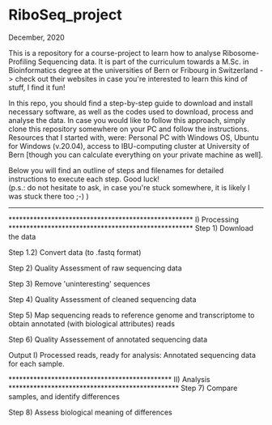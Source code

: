 # RiboSeq_project
December, 2020

This is a repository for a course-project to learn how to analyse Ribosome-Profiling Sequencing data. It is part of the curriculum towards a M.Sc. in Bioinformatics degree at the universities of Bern or Fribourg in Switzerland -> check out their websites in case you're interested to learn this kind of stuff, I find it fun!

In this repo, you should find a step-by-step guide to download and install necessary software, as well as the codes used to download, process and analyse the data. In case you would like to follow this approach, simply clone this repository somewhere on your PC and follow the instructions. Resources that I started with, were: Personal PC with Windows OS, Ubuntu for Windows (v.20.04), access to IBU-computing cluster at University of Bern [though you can calculate everything on your private machine as well].

Below you will find an outline of steps and filenames for detailed instructions to execute each step.
Good luck!  
                                                                                 (p.s.: do not hesitate to ask, in case you're stuck somewhere, it is likely I was stuck there too ;-) )
                                                                                   
----------------------------------------------------------------------------------------------------------------------------------------------------------------------------------------
****************************************************    I) Processing     ****************************************************
Step 1) Download the data

Step 1.2) Convert data (to .fastq format)

Step 2) Quality Assessment of raw sequencing data

Step 3) Remove 'uninteresting' sequences

Step 4) Quality Assessment of cleaned sequencing data


Step 5) Map sequencing reads to reference genome and transcriptome to obtain annotated (with biological attributes) reads

Step 6) Quality Assessement of annotated sequencing data


Output I)                Processed reads, ready for analysis: Annotated sequencing data for each sample.

**********************************************    II) Analysis     ************************************************
Step 7) Compare samples, and identify differences

Step 8) Assess biological meaning of differences
